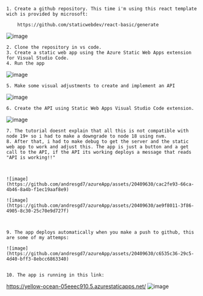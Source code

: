 	1. Create a github repository. This time i'm using this react template wich is provided by microsoft:
	
		https://github.com/staticwebdev/react-basic/generate

![image](https://github.com/andresgd7/azureApp/assets/20409630/4bff6263-df47-43b1-bb62-f54187fd23f4)



	2. Clone the repository in vs code.
	3. Create a static web app using the Azure Static Web Apps extension for Visual Studio Code.
	4. Run the app

![image](https://github.com/andresgd7/azureApp/assets/20409630/b67a7c0f-8fd3-499a-8ccb-4752639313c1)

	5. Make some visual adjustments to create and implement an API

![image](https://github.com/andresgd7/azureApp/assets/20409630/6e04212c-b844-4ded-b081-6582f35a6170)



	6. Create the API using Static Web Apps Visual Studio Code extension.
	
![image](https://github.com/andresgd7/azureApp/assets/20409630/41dc7cfb-ae78-4569-b56e-fe53f8599f84)


	7. The tutorial doesnt explain that all this is not compatible with node 19+ so i had to make a downgrade to node 18 using nvm.
	8. After that, i had to make debug to get the server and the static web app to work and adjust this. The app is just a button and a get call to the API, if the API its working deploys a message that reads 
	"API is working!!"
	
	
	
	![image](https://github.com/andresgd7/azureApp/assets/20409630/cac2fe93-66ca-4b46-8a4b-f1ec19aaf8e9)

	![image](https://github.com/andresgd7/azureApp/assets/20409630/ae9f8011-3f86-4905-8c30-25c70e9d727f)

	
	
	9. The app deploys automatically when you make a push to github, this are some of my attemps:
	
	![image](https://github.com/andresgd7/azureApp/assets/20409630/c6535c36-29c5-4d40-bff3-8ebcc6863340)

	
	10. The app is running in this link:
	
https://yellow-ocean-05eeec910.5.azurestaticapps.net/
![image](https://github.com/andresgd7/azureApp/assets/20409630/f408305e-23b6-4307-b902-f62625eff5ce)
